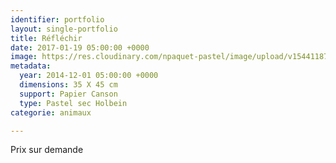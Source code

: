 ```yaml
---
identifier: portfolio
layout: single-portfolio
title: Réfléchir
date: 2017-01-19 05:00:00 +0000
image: https://res.cloudinary.com/npaquet-pastel/image/upload/v1544118777/R%C3%A9fl%C3%A9chir-pastel-35-X-45-cm-2014.jpg
metadata:
  year: 2014-12-01 05:00:00 +0000
  dimensions: 35 X 45 cm
  support: Papier Canson
  type: Pastel sec Holbein
categorie: animaux

---
```

Prix sur demande